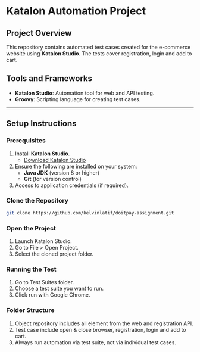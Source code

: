 # Katalon Automation Project

## Project Overview
This repository contains automated test cases created for the e-commerce website using **Katalon Studio**. The tests cover registration, login and add to cart. 

## Tools and Frameworks
- **Katalon Studio**: Automation tool for web and API testing.
- **Groovy**: Scripting language for creating test cases.

---

## Setup Instructions

### Prerequisites
1. Install **Katalon Studio**.
   - [Download Katalon Studio](https://www.katalon.com/)
2. Ensure the following are installed on your system:
   - **Java JDK** (version 8 or higher)
   - **Git** (for version control)
3. Access to application credentials (if required).

### Clone the Repository
```bash
git clone https://github.com/kelvinlatif/doitpay-assignment.git
```

### Open the Project
1. Launch Katalon Studio.
2. Go to File > Open Project.
3. Select the cloned project folder.

### Running the Test
1. Go to Test Suites folder.
2. Choose a test suite you want to run.
3. Click run with Google Chrome.

### Folder Structure
1. Object repository includes all element from the web and registration API.
2. Test case include open & close browser, registration, login and add to cart.
3. Always run automation via test suite, not via individual test cases.
